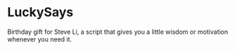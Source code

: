 # LuckySays
Birthday gift for Steve Li, a script that gives you a little wisdom or motivation whenever you need it.
